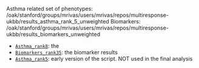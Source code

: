Asthma related set of phenotypes: /oak/stanford/groups/mrivas/users/mrivas/repos/multiresponse-ukbb/results_asthma_rank_5_unweighted
Biomarkers: /oak/stanford/groups/mrivas/users/mrivas/repos/multiresponse-ukbb/results_biomarkers_unweighted



- [`Asthma_rank8`](Asthma_rank8): the 
- [`Biomarkers_rank35`](Biomarkers_rank35): the biomarker results
- [`Asthma_rank5`](Asthma_rank5): early version of the script. NOT used in the final analysis